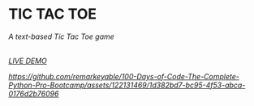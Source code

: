 <h1>TIC TAC TOE</h1>
<p><em>A text-based Tic Tac Toe game<em><p>
  <br>
<a href="https://replit.com/@RynSample/DAY-83?v=1"> LIVE DEMO </a> 
  
 


https://github.com/remarkeyable/100-Days-of-Code-The-Complete-Python-Pro-Bootcamp/assets/122131469/1d382bd7-bc95-4f53-abca-0176d2b76096

